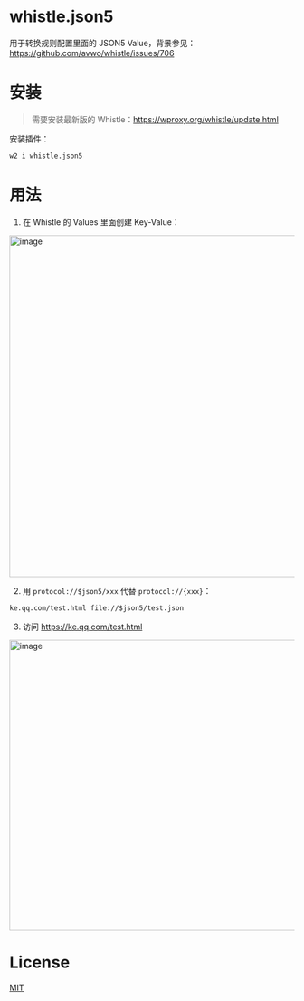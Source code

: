 # whistle.json5
用于转换规则配置里面的 JSON5 Value，背景参见：https://github.com/avwo/whistle/issues/706

# 安装
> 需要安装最新版的 Whistle：https://wproxy.org/whistle/update.html

安装插件：
``` sh
w2 i whistle.json5
```

# 用法
1. 在 Whistle 的 Values 里面创建 Key-Value：
  <img width="603" alt="image" src="https://user-images.githubusercontent.com/11450939/159232935-aed8448a-c01a-443a-8bcd-75b07ecada0d.png">

2. 用 `protocol://$json5/xxx` 代替 `protocol://{xxx}`：
  ``` txt
  ke.qq.com/test.html file://$json5/test.json
  ```
3. 访问 https://ke.qq.com/test.html
<img width="513" alt="image" src="https://user-images.githubusercontent.com/11450939/159233044-2fc765c2-e4c1-465c-ad15-b9d0235bb437.png">

# License
[MIT](./LICENSE)
